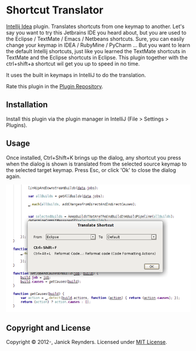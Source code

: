 Shortcut Translator
===================

[Intellij Idea] plugin.
Translates shortcuts from one keymap to another.
Let's say you want to try this Jetbrains IDE you heard about, but you are used to the Eclipse / TextMate / Emacs / Netbeans shortcuts. Sure, you can easily change your keymap in IDEA / RubyMine / PyCharm ...
But you want to learn the default Intellij shortcuts, just like you learned the TextMate shortcuts in TextMate and the Eclipse shortcuts in Eclipse. This plugin together with the ctrl+shift+a
shortcut wil get you up to speed in no time.

It uses the built in keymaps in IntelliJ to do the translation.

Rate this plugin in the [Plugin Repository].

Installation
------------
Install this plugin via the plugin manager in IntelliJ (File > Settings > Plugins).

Usage
-----
Once installed, Ctrl+Shift+K brings up the dialog, any shortcut you press when the dialog is shown is translated from 
the selected source keymap to the selected target keymap. Press Esc, or click 'Ok' to close the dialog again.

![Screenshot](https://github.com/janickr/shortcuttranslator/raw/master/screenshot.png "Screenshot")

Copyright and License
---------------------
Copyright &copy; 2012-, Janick Reynders. Licensed under [MIT License].

[Intellij Idea]: http://www.jetbrains.com/idea/
[MIT License]: https://github.com/janickr/shortcuttranslator/raw/master/LICENSE.txt
[Plugin Repository]: http://plugins.intellij.net/plugin/?idea&id=6827
